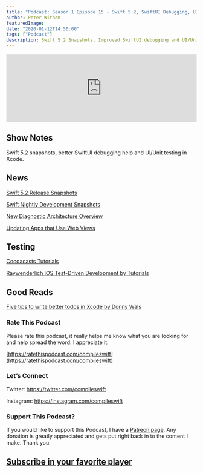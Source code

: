 ```yaml
---
title: "Podcast: Season 1 Episode 15 - Swift 5.2, SwiftUI Debugging, UI/Unit Testing"
author: Peter Witham
featuredImage:
date: "2020-01-12T14:50:00"
tags: ["Podcast"]
description: Swift 5.2 Snapshots, Improved SwiftUI debugging and UI/Unity Testing in Xcode.
---
```


<iframe width="100%" height="180" frameborder="no" scrolling="no" seamless src="https://share.transistor.fm/e/7a2acb31/dark"></iframe>

## Show Notes

Swift 5.2 snapshots, better SwiftUI debugging help and UI/Unit testing in Xcode.

## News

[Swift 5.2 Release Snapshots](https://swift.org/download/#snapshots)

[Swift Nightly Development Snapshots](https://swift.org/download/#snapshots)

[New Diagnostic Architecture Overview](https://swift.org/blog/new-diagnostic-arch-overview/)

[Updating Apps that Use Web Views](https://developer.apple.com/news/?id=12232019b)

## Testing

[Cocoacasts Tutorials](https://cocoacasts.com/category/testing)

[Raywenderlich iOS Test-Driven Development by Tutorials](https://store.raywenderlich.com/products/ios-test-driven-development)

## Good Reads

[Five tips to write better todos in Xcode by Donny Wals](https://www.donnywals.com/five-tips-to-write-better-todos-in-xcode/)

### Rate This Podcast

Please rate this podcast, it really helps me know what you are looking for and help spread the word. I appreciate it.

[https://ratethispodcast.com/compileswift](https://ratethispodcast.com/compileswift)

### Let’s Connect

Twitter: https://twitter.com/compileswift

Instagram: https://instagram.com/compileswift

### Support This Podcast?

If you would like to support this Podcast, I have a [Patreon page](https://patreon.com/pwcom). Any donation is greatly appreciated and gets put right back in to the content I make.
Thank you.

## [Subscribe in your favorite player](https://pw.d.pr/5TbjRs)
